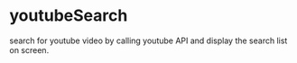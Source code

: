 # youtubeSearch
search for youtube video by calling youtube API and display the search list on screen.
